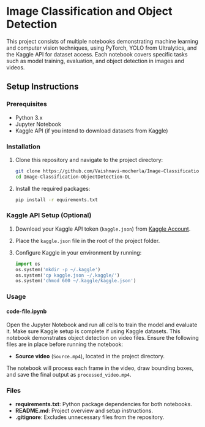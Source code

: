 # Image Classification and Object Detection 

This project consists of multiple notebooks demonstrating machine learning and computer vision techniques, using PyTorch, YOLO from Ultralytics, and the Kaggle API for dataset access. Each notebook covers specific tasks such as model training, evaluation, and object detection in images and videos.

## Setup Instructions

### Prerequisites
- Python 3.x
- Jupyter Notebook
- Kaggle API (if you intend to download datasets from Kaggle)

### Installation

1. Clone this repository and navigate to the project directory:

    ```bash
    git clone https://github.com/Vaishnavi-mocherla/Image-Classification-ObjectDetection-DL
    cd Image-Classification-ObjectDetection-DL
    ```

2. Install the required packages:

    ```bash
    pip install -r equirements.txt
    ```

### Kaggle API Setup (Optional)

1. Download your Kaggle API token (`kaggle.json`) from [Kaggle Account](https://www.kaggle.com/account).
2. Place the `kaggle.json` file in the root of the project folder.
3. Configure Kaggle in your environment by running:

    ```python
    import os
    os.system('mkdir -p ~/.kaggle')
    os.system('cp kaggle.json ~/.kaggle/')
    os.system('chmod 600 ~/.kaggle/kaggle.json')
    ```

### Usage

#### code-file.ipynb
Open the Jupyter Notebook and run all cells to train the model and evaluate it. Make sure Kaggle setup is complete if using Kaggle datasets.
This notebook demonstrates object detection on video files. Ensure the following files are in place before running the notebook:
- **Source video** (`Source.mp4`), located in the project directory.

The notebook will process each frame in the video, draw bounding boxes, and save the final output as `processed_video.mp4`.

### Files
- **requirements.txt**: Python package dependencies for both notebooks.
- **README.md**: Project overview and setup instructions.
- **.gitignore**: Excludes unnecessary files from the repository.



